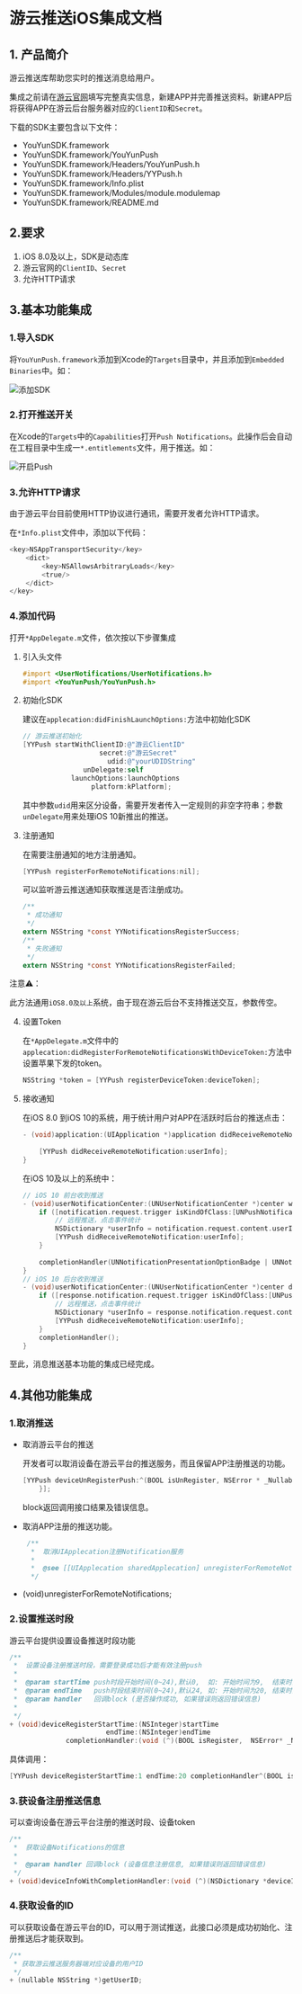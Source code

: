 # 游云推送iOS集成文档

## 1. 产品简介

游云推送库帮助您实时的推送消息给用户。

集成之前请在[游云官网](http:www.17youyun.com)填写完整真实信息，新建APP并完善推送资料。新建APP后将获得APP在游云后台服务器对应的`ClientID`和`Secret`。

下载的SDK主要包含以下文件：

- YouYunSDK.framework
- YouYunSDK.framework/YouYunPush
- YouYunSDK.framework/Headers/YouYunPush.h
- YouYunSDK.framework/Headers/YYPush.h
- YouYunSDK.framework/Info.plist
- YouYunSDK.framework/Modules/module.modulemap
- YouYunSDK.framework/README.md

## 2.要求

1. iOS 8.0及以上，SDK是动态库
2. 游云官网的`ClientID`、`Secret`
3. 允许HTTP请求

## 3.基本功能集成

### 1.导入SDK

将`YouYunPush.framework`添加到Xcode的`Targets`目录中，并且添加到`Embedded Binaries`中。如：

![添加SDK](http://ww2.sinaimg.cn/large/006tNc79jw1f9g4m2re0oj31kw106qd5.jpg)

### 2.打开推送开关

在Xcode的`Targets`中的`Capabilities`打开`Push Notifications`。此操作后会自动在工程目录中生成一`*.entitlements`文件，用于推送。如：

![开启Push](http://ww4.sinaimg.cn/large/006tNc79jw1f9g4tij60hj31ki0akadw.jpg)

### 3.允许HTTP请求

由于游云平台目前使用HTTP协议进行通讯，需要开发者允许HTTP请求。

在`*Info.plist`文件中，添加以下代码：

```objective-c
<key>NSAppTransportSecurity</key>
	<dict>
		<key>NSAllowsArbitraryLoads</key>
		<true/>
	</dict>
</key>
```

### 4.添加代码

打开`*AppDelegate.m`文件，依次按以下步骤集成

1. 引入头文件

   ```objective-c
   #import <UserNotifications/UserNotifications.h>
   #import <YouYunPush/YouYunPush.h>
   ```

2. 初始化SDK

   建议在`applecation:didFinishLaunchOptions:`方法中初始化SDK

   ```objective-c
   // 游云推送初始化
   [YYPush startWithClientID:@"游云ClientID"
                      secret:@"游云Secret"
                        udid:@"yourUDIDString"
                  unDelegate:self
               launchOptions:launchOptions
                    platform:kPlatform];
   ```

   其中参数`udid`用来区分设备，需要开发者传入一定规则的非空字符串；参数`unDelegate`用来处理iOS 10新推出的推送。


3.  注册通知

    在需要注册通知的地方注册通知。

    ```objective-c
    [YYPush registerForRemoteNotifications:nil];
    ```

    可以监听游云推送通知获取推送是否注册成功。

    ```objective-c
    /**
     * 成功通知
     */
    extern NSString *const YYNotificationsRegisterSuccess;
    /**
     * 失败通知
     */
    extern NSString *const YYNotificationsRegisterFailed;
    ```

   注意⚠️：

   ​    此方法通用`iOS8.0及以上`系统，由于现在游云后台不支持推送交互，参数传空。

4. 设置Token

   在`*AppDelegate.m`文件中的`applecation:didRegisterForRemoteNotificationsWithDeviceToken:`方法中设置苹果下发的token。

   ```objective-c
   NSString *token = [YYPush registerDeviceToken:deviceToken];
   ```


5. 接收通知

   在iOS 8.0 到iOS 10的系统，用于统计用户对APP在活跃时后台的推送点击：

   ```objective-c
   - (void)application:(UIApplication *)application didReceiveRemoteNotification:(NSDictionary *)userInfo {
       
       [YYPush didReceiveRemoteNotification:userInfo];
   }
   ```

   在iOS 10及以上的系统中：

   ```objective-c
   // iOS 10 前台收到推送
   - (void)userNotificationCenter:(UNUserNotificationCenter *)center willPresentNotification:(UNNotification *)notification withCompletionHandler:(void (^)(UNNotificationPresentationOptions options))completionHandler {
       if ([notification.request.trigger isKindOfClass:[UNPushNotificationTrigger class]]) {
           // 远程推送，点击事件统计
           NSDictionary *userInfo = notification.request.content.userInfo;
           [YYPush didReceiveRemoteNotification:userInfo];
       }
       
       completionHandler(UNNotificationPresentationOptionBadge | UNNotificationPresentationOptionAlert | UNNotificationPresentationOptionSound);
   }
   // iOS 10 后台收到推送
   - (void)userNotificationCenter:(UNUserNotificationCenter *)center didReceiveNotificationResponse:(UNNotificationResponse *)response withCompletionHandler:(void(^)())completionHandler {
       if ([response.notification.request.trigger isKindOfClass:[UNPushNotificationTrigger class]]) {
           // 远程推送，点击事件统计
           NSDictionary *userInfo = response.notification.request.content.userInfo;
           [YYPush didReceiveRemoteNotification:userInfo];
       }
       completionHandler();
   }
   ```

至此，消息推送基本功能的集成已经完成。

## 4.其他功能集成

### 1.取消推送

-   取消游云平台的推送

    开发者可以取消设备在游云平台的推送服务，而且保留APP注册推送的功能。

    ```objective-c
    [YYPush deviceUnRegisterPush:^(BOOL isUnRegister, NSError * _Nullable requestError) {
        }];
    ```

    block返回调用接口结果及错误信息。

-   取消APP注册的推送功能。

    ```objective-c
     /**
      *  取消UIApplecation注册Notification服务
      *
      *  @see [[UIApplecation sharedApplecation] unregisterForRemoteNotifications]
      */
    ```
+ (void)unregisterForRemoteNotifications;


### 2.设置推送时段

游云平台提供设置设备推送时段功能

```objective-c
/**
 *  设置设备注册推送时段，需要登录成功后才能有效注册push
 *
 *  @param startTime push时段开始时间(0~24),默认0,  如: 开始时间为9,  结束时间为20, push时段从当天9 点到 当天  20点.
 *  @param endTime   push时段结束时间(0~24),默认24, 如: 开始时间为20, 结束时间为9,  push时段从当天20点到 第二天 9点.
 *  @param handler   回调block (是否操作成功, 如果错误则返回错误信息)
 *
 */
+ (void)deviceRegisterStartTime:(NSInteger)startTime
                        endTime:(NSInteger)endTime
              completionHandler:(void (^)(BOOL isRegister,  NSError* _Nullable requestError))handler;
```

具体调用：

```objective-c
[YYPush deviceRegisterStartTime:1 endTime:20 completionHandler^(BOOL isRegister,  NSError* _Nullable requestError) {}];
```

### 3.获设备注册推送信息

可以查询设备在游云平台注册的推送时段、设备token

```objective-c
/**
 *  获取设备Notifications的信息
 *
 *  @param handler 回调block (设备信息注册信息, 如果错误则返回错误信息)
 */
+ (void)deviceInfoWithCompletionHandler:(void (^)(NSDictionary *deviceInfo, NSError* _Nullable requestError))handler;
```

### 4.获取设备的ID

可以获取设备在游云平台的ID，可以用于测试推送，此接口必须是成功初始化、注册推送后才能获取到。

```objective-c
/**
 * 获取游云推送服务器端对应设备的用户ID
 */
+ (nullable NSString *)getUserID;
```

